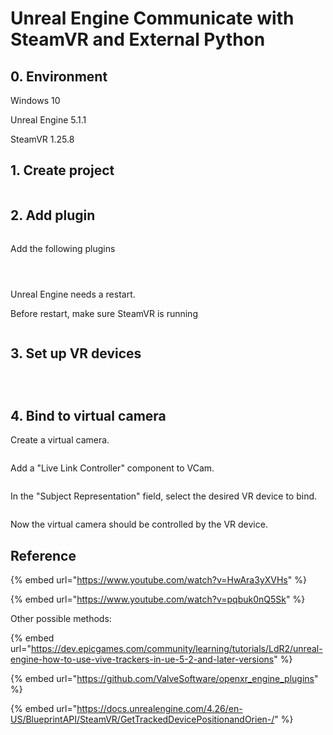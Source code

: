 # Unreal Engine Communicate with SteamVR and External Python

## 0. Environment

Windows 10

Unreal Engine 5.1.1

SteamVR 1.25.8

## 1. Create project

<figure><img src="../.gitbook/assets/image (13) (2).png" alt=""><figcaption></figcaption></figure>

## 2. Add plugin

<figure><img src="../.gitbook/assets/image (14) (1).png" alt=""><figcaption></figcaption></figure>

Add the following plugins

<figure><img src="../.gitbook/assets/image (9) (2) (2).png" alt=""><figcaption></figcaption></figure>

<figure><img src="../.gitbook/assets/image (8) (2).png" alt=""><figcaption></figcaption></figure>

<figure><img src="../.gitbook/assets/image (5).png" alt=""><figcaption></figcaption></figure>

Unreal Engine needs a restart.

Before restart, make sure SteamVR is running

<figure><img src="../.gitbook/assets/image (10) (2).png" alt=""><figcaption></figcaption></figure>

## 3. Set up VR devices

<figure><img src="../.gitbook/assets/image (3).png" alt=""><figcaption></figcaption></figure>

<figure><img src="../.gitbook/assets/image (2) (1).png" alt=""><figcaption></figcaption></figure>

<figure><img src="../.gitbook/assets/image (18) (1).png" alt=""><figcaption></figcaption></figure>

## 4. Bind to virtual camera

Create a virtual camera.

<figure><img src="../.gitbook/assets/image (7).png" alt=""><figcaption></figcaption></figure>

Add a "Live Link Controller" component to VCam.

<figure><img src="../.gitbook/assets/image (2) (1) (1).png" alt=""><figcaption></figcaption></figure>

In the "Subject Representation" field, select the desired VR device to bind.

<figure><img src="../.gitbook/assets/image (11) (2).png" alt=""><figcaption></figcaption></figure>

Now the virtual camera should be controlled by the VR device.





## Reference

{% embed url="https://www.youtube.com/watch?v=HwAra3yXVHs" %}

{% embed url="https://www.youtube.com/watch?v=pqbuk0nQ5Sk" %}

Other possible methods:

{% embed url="https://dev.epicgames.com/community/learning/tutorials/LdR2/unreal-engine-how-to-use-vive-trackers-in-ue-5-2-and-later-versions" %}

{% embed url="https://github.com/ValveSoftware/openxr_engine_plugins" %}





{% embed url="https://docs.unrealengine.com/4.26/en-US/BlueprintAPI/SteamVR/GetTrackedDevicePositionandOrien-/" %}
